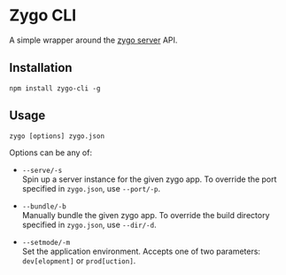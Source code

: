 # Zygo CLI

A simple wrapper around the [zygo server](https://github.com/Bubblyworld/zygo-server) API.

## Installation
`npm install zygo-cli -g`

## Usage
`zygo [options] zygo.json`

Options can be any of:
- `--serve/-s`  
Spin up a server instance for the given zygo app. To override the port specified in `zygo.json`, use `--port/-p`.

- `--bundle/-b`  
Manually bundle the given zygo app. To override the build directory specified in `zygo.json`, use `--dir/-d`.

- `--setmode/-m`  
Set the application environment. Accepts one of two parameters: `dev[elopment]` or `prod[uction]`.
